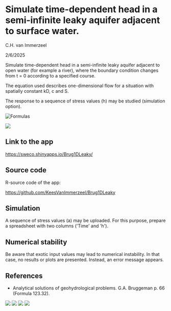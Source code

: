 # Simulate time-dependent head in a semi-infinite leaky aquifer adjacent to surface water.

C.H. van Immerzeel

2/6/2025

Simulate time-dependent head in a semi-infinite leaky aquifer adjacent to 
open water (for example a river), where the boundary condition changes from 
t = 0 according to a specified course.

The equation used describes one-dimensional flow for a situation with 
spatially constant kD, c and S.

The response to a sequence of stress values (h) may be studied (simulation option).

![Formulas](https://github.com/user-attachments/assets/ae4afc5f-2d70-47a8-adbf-a62da07359bf)

![](https://github.com/user-attachments/assets/55fcbfc8-712c-45f3-866e-a395a62bd434)


## Link to the app
<https://sweco.shinyapps.io/Brug1DLeaky/>

## Source code
R-source code of the app:

<https://github.com/KeesVanImmerzeel/Brug1DLeaky>

## Simulation
A sequence of stress values (a) may be uploaded. For this purpose, prepare a spreadsheet with two columns ('Time' and 'h').  


## Numerical stability
Be aware that exotic input values may lead to numerical instability. In that case, no results or plots are presented. Instead, an error message appears.


## References
- Analytical solutions of geohydrological problems. G.A. Bruggeman p. 66 (Formula 123.32).


![](https://github.com/user-attachments/assets/0c7eccd0-f4ff-4239-b0d8-3a745fdfecc6)
![](https://github.com/user-attachments/assets/b687a07b-01e5-477d-b17f-a26ced45e1e5)
![](https://github.com/user-attachments/assets/67ece9cf-a6bf-4aa6-bfc1-b8e2f9a3eae1)
![](https://github.com/user-attachments/assets/584857b3-f30b-45a2-b738-8a5229601524)
